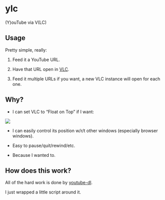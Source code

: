 # ylc

(Y)ouTube via V(LC)

## Usage

Pretty simple, really:

1.	Feed it a YouTube URL.

2.	Have that URL open in [VLC](http://www.videolan.org/vlc/index.html).

3. 	Feed it multiple URLs if you want, a new VLC instance will open for each one.

## Why?

* I can set VLC to “Float on Top” if I want:

![](//tjluoma/ylc/master/img/vlc-float-on-top.png)

* I can easily control its position w/r/t other windows (especially browser windows).

* Easy to pause/quit/rewind/etc.

* Because I wanted to.

## How does this work?

All of the hard work is done by [youtube-dl](https://rg3.github.io/youtube-dl/).

I just wrapped a little script around it.

